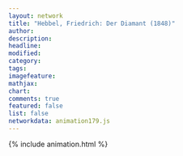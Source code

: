 ```yaml
---
layout: network
title: "Hebbel, Friedrich: Der Diamant (1848)"
author:
description:
headline:
modified:
category:
tags:
imagefeature: 
mathjax: 
chart: 
comments: true
featured: false
list: false
networkdata: animation179.js
---
```

{% include animation.html %}
